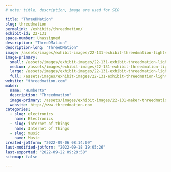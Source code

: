 ```yaml
---
# note: title, description, image are used for SEO

title: "ThreeDMation"
slug: threedmation
permalink: /exhibits/threedmation/
exhibit-id: 22-131
space-number: Unassigned
description: "ThreeDMation"
description-long: "ThreeDMation"
image: /assets/images/exhibit-images/22-131-exhibit-threedmation-lightson002-large.jpg
image-primary: 
  small: /assets/images/exhibit-images/22-131-exhibit-threedmation-lightson002-small.jpg
  medium: /assets/images/exhibit-images/22-131-exhibit-threedmation-lightson002-medium.jpg
  large: /assets/images/exhibit-images/22-131-exhibit-threedmation-lightson002-large.jpg
  full: /assets/images/exhibit-images/22-131-exhibit-threedmation-lightson002-full.jpg
website: "threedmation.com"
maker: 
  name: "Humberto"
  description: "Threedmation"
  image-primary: /assets/images/exhibit-images/22-131-maker-threedmation-bannertwo-medium.jpg
  website: http://www.threedmation.com
categories: 
  - slug: electronics
    name: Electronics
  - slug: internet-of-things
    name: Internet of Things
  - slug: music
    name: Music
created-jotform: "2022-09-06 08:14:09"
last-modified-jotform: "2022-09-18 19:05:26"
last-exported: "2022-09-22 09:29:58"
sitemap: false

---
```

